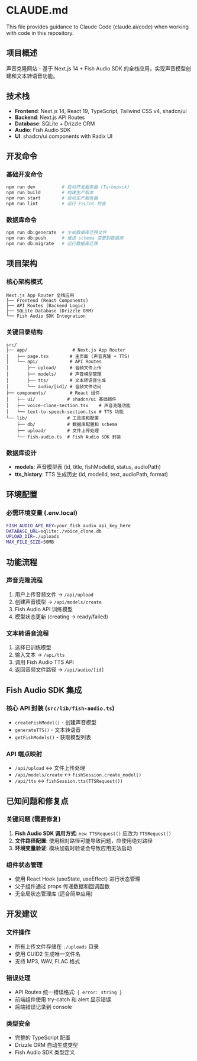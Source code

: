 # CLAUDE.md

This file provides guidance to Claude Code (claude.ai/code) when working with code in this repository.

## 项目概述

声音克隆网站 - 基于 Next.js 14 + Fish Audio SDK 的全栈应用，实现声音模型创建和文本转语音功能。

## 技术栈

- **Frontend**: Next.js 14, React 19, TypeScript, Tailwind CSS v4, shadcn/ui
- **Backend**: Next.js API Routes
- **Database**: SQLite + Drizzle ORM
- **Audio**: Fish Audio SDK
- **UI**: shadcn/ui components with Radix UI

## 开发命令

### 基础开发命令
```bash
npm run dev          # 启动开发服务器 (Turbopack)
npm run build        # 构建生产版本
npm run start        # 启动生产服务器  
npm run lint         # 运行 ESLint 检查
```

### 数据库命令
```bash
npm run db:generate  # 生成数据库迁移文件
npm run db:push      # 推送 schema 变更到数据库
npm run db:migrate   # 运行数据库迁移
```

## 项目架构

### 核心架构模式
```
Next.js App Router 全栈应用
├── Frontend (React Components)
├── API Routes (Backend Logic)
├── SQLite Database (Drizzle ORM)
└── Fish Audio SDK Integration
```

### 关键目录结构
```
src/
├── app/                 # Next.js App Router
│   ├── page.tsx        # 主页面 (声音克隆 + TTS)
│   └── api/            # API Routes
│       ├── upload/     # 音频文件上传
│       ├── models/     # 声音模型管理
│       ├── tts/        # 文本转语音生成
│       └── audio/[id]/ # 音频文件访问
├── components/         # React 组件
│   ├── ui/            # shadcn/ui 基础组件
│   ├── voice-clone-section.tsx    # 声音克隆功能
│   └── text-to-speech-section.tsx # TTS 功能
└── lib/               # 工具库和配置
    ├── db/            # 数据库配置和 schema
    ├── upload/        # 文件上传处理
    └── fish-audio.ts  # Fish Audio SDK 封装
```

### 数据库设计
- **models**: 声音模型表 (id, title, fishModelId, status, audioPath)
- **tts_history**: TTS 生成历史 (id, modelId, text, audioPath, format)

## 环境配置

### 必需环境变量 (.env.local)
```bash
FISH_AUDIO_API_KEY=your_fish_audio_api_key_here
DATABASE_URL=sqlite:./voice_clone.db
UPLOAD_DIR=./uploads
MAX_FILE_SIZE=50MB
```

## 功能流程

### 声音克隆流程
1. 用户上传音频文件 → `/api/upload`
2. 创建声音模型 → `/api/models/create` 
3. Fish Audio API 训练模型
4. 模型状态更新 (creating → ready/failed)

### 文本转语音流程  
1. 选择已训练模型
2. 输入文本 → `/api/tts`
3. 调用 Fish Audio TTS API
4. 返回音频文件路径 → `/api/audio/[id]`

## Fish Audio SDK 集成

### 核心 API 封装 (`src/lib/fish-audio.ts`)
- `createFishModel()` - 创建声音模型
- `generateTTS()` - 文本转语音
- `getFishModels()` - 获取模型列表

### API 端点映射
- `/api/upload` ↔ 文件上传处理
- `/api/models/create` ↔ `fishSession.create_model()`
- `/api/tts` ↔ `fishSession.tts(TTSRequest())`

## 已知问题和修复点

### 关键问题 (需要修复)
1. **Fish Audio SDK 调用方式**: `new TTSRequest()` 应改为 `TTSRequest()`
2. **文件路径配置**: 使用相对路径可能导致问题，应使用绝对路径
3. **环境变量验证**: 模块加载时验证会导致应用无法启动

### 组件状态管理
- 使用 React Hook (useState, useEffect) 进行状态管理
- 父子组件通过 props 传递数据和回调函数
- 无全局状态管理库 (适合简单应用)

## 开发建议

### 文件操作
- 所有上传文件存储在 `./uploads` 目录
- 使用 CUID2 生成唯一文件名
- 支持 MP3, WAV, FLAC 格式

### 错误处理
- API Routes 统一错误格式: `{ error: string }`
- 前端组件使用 try-catch 和 alert 显示错误
- 后端错误记录到 console

### 类型安全
- 完整的 TypeScript 配置
- Drizzle ORM 自动生成类型
- Fish Audio SDK 类型定义